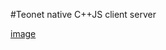 #Teonet native C++JS client server

[image](https://lh3.googleusercontent.com/fW_NLzIUDBPOiERLk8OEUR12GRiZPmfqK9KvksIFZqmcG-su30-epuy7d3_gejPbTwckfhhH5cxYKPk=w1356-h657)